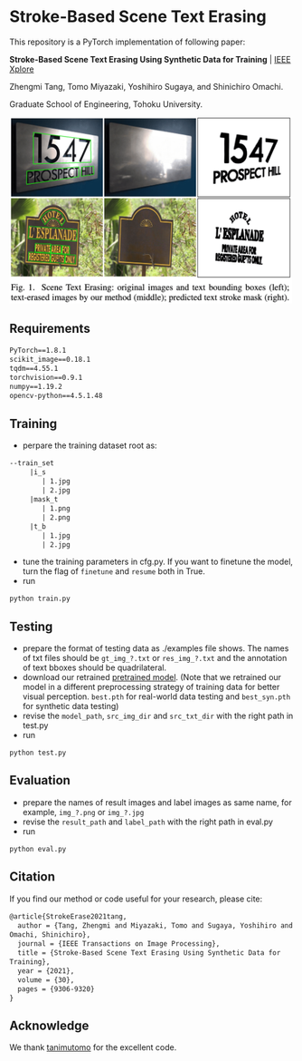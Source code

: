 # Stroke-Based Scene Text Erasing
This repository is a PyTorch implementation of following paper:

**Stroke-Based Scene Text Erasing Using Synthetic Data for Training** | [IEEE Xplore](https://ieeexplore.ieee.org/document/9609970)

Zhengmi Tang, Tomo Miyazaki, Yoshihiro Sugaya, and Shinichiro Omachi.

Graduate School of Engineering, Tohoku University.

<img width="500" src="./fig/overview.png">

## Requirements
```
PyTorch==1.8.1
scikit_image==0.18.1
tqdm==4.55.1
torchvision==0.9.1
numpy==1.19.2
opencv-python==4.5.1.48
```
## Training
* perpare the training dataset root as:
```
--train_set
     |i_s
        | 1.jpg
        | 2.jpg
     |mask_t
        | 1.png
        | 2.png
     |t_b
        | 1.jpg 
        | 2.jpg
```
* tune the training parameters in cfg.py. If you want to finetune the model, turn the flag of `finetune` and `resume` both in True.
* run 
```
python train.py
```
## Testing
* prepare the format of testing data as  ./examples file shows. The names of txt files should be `gt_img_?.txt` or `res_img_?.txt` and the annotation of text bboxes should be quadrilateral.
* download our retrained [pretrained model](https://drive.google.com/drive/folders/1J4hyPksRbanksId7AQzgMK2ANJZNN3qz?usp=sharing). (Note that we retrained our model in a different preprocessing strategy of training data for better visual perception. `best.pth` for real-world data testing and `best_syn.pth` for synthetic data testing)
* revise the `model_path`, `src_img_dir` and `src_txt_dir` with the right path in test.py
* run 
```
python test.py
```
## Evaluation
* prepare the names of result images and label images as same name, for example, `img_?.png` or `img_?.jpg`
* revise the `result_path` and `label_path` with the right path in eval.py
* run 
```
python eval.py
```

## Citation
If you find our method or code useful for your research, please cite:
```
@article{StrokeErase2021tang,
  author = {Tang, Zhengmi and Miyazaki, Tomo and Sugaya, Yoshihiro and Omachi, Shinichiro},
  journal = {IEEE Transactions on Image Processing},
  title = {Stroke-Based Scene Text Erasing Using Synthetic Data for Training},
  year = {2021},
  volume = {30},
  pages = {9306-9320}
}
```


## Acknowledge
We thank [tanimutomo](https://github.com/tanimutomo/partialconv) for the excellent code.
